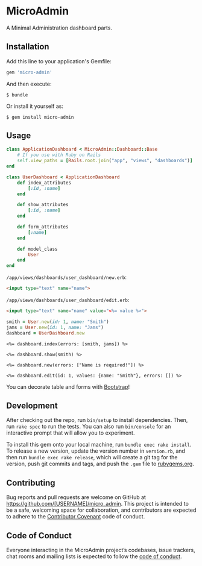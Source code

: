 # MicroAdmin

A Minimal Administration dashboard parts.

## Installation

Add this line to your application's Gemfile:

```ruby
gem 'micro-admin'
```

And then execute:

    $ bundle

Or install it yourself as:

    $ gem install micro-admin

## Usage

```ruby
class ApplicationDashboard < MicroAdmin::Dashboard::Base
    # If you use with Ruby on Rails
    self.view_paths = [Rails.root.join("app", "views", "dashboards")]
end
```

```ruby
class UserDashboard < ApplicationDashboard
    def index_attributes
        [:id, :name]
    end

    def show_attributes
        [:id, :name]
    end

    def form_attributes
        [:name]
    end

    def model_class
        User
    end
end
```

`/app/views/dashboards/user_dashboard/new.erb`:

```html
<input type="text" name="name">
```

`/app/views/dashboards/user_dashboard/edit.erb`:

```html
<input type="text" name="name" value="<%= value %>">
```

```ruby
smith = User.new(id: 1, name: "Smith")
jams = User.new(id: 1, name: "Jams")
dashboard = UserDashboard.new
```

```erb
<%= dashboard.index(errors: [smith, jams]) %>
```

```erb
<%= dashboard.show(smith) %>
```

```erb
<%= dashboard.new(errors: ["Name is required!"]) %>
```

```erb
<%= dashboard.edit(id: 1, values: {name: "Smith"}, errors: []) %>
```

You can decorate table and forms with [Bootstrap](https://getbootstrap.com/docs/5.0/getting-started/download/)!

## Development

After checking out the repo, run `bin/setup` to install dependencies. Then, run `rake spec` to run the tests. You can also run `bin/console` for an interactive prompt that will allow you to experiment.

To install this gem onto your local machine, run `bundle exec rake install`. To release a new version, update the version number in `version.rb`, and then run `bundle exec rake release`, which will create a git tag for the version, push git commits and tags, and push the `.gem` file to [rubygems.org](https://rubygems.org).

## Contributing

Bug reports and pull requests are welcome on GitHub at https://github.com/[USERNAME]/micro_admin. This project is intended to be a safe, welcoming space for collaboration, and contributors are expected to adhere to the [Contributor Covenant](http://contributor-covenant.org) code of conduct.

## Code of Conduct

Everyone interacting in the MicroAdmin project’s codebases, issue trackers, chat rooms and mailing lists is expected to follow the [code of conduct](https://github.com/[USERNAME]/micro_admin/blob/master/CODE_OF_CONDUCT.md).
